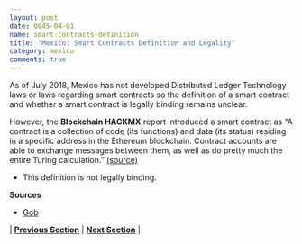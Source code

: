```yaml
---
layout: post
date: 0045-04-01
name: smart-contracts-definition
title: "Mexico: Smart Contracts Definition and Legality"
category: mexico
comments: true
---
```


As of July 2018, Mexico has not developed Distributed Ledger Technology laws or laws regarding smart contracts so the definition of a smart contract and whether a smart contract is legally binding remains unclear. 

However, the **Blockchain HACKMX** report introduced a smart contract as “A contract is a collection of code (its functions) and data (its status) residing in a specific address in the Ethereum blockchain. Contract accounts are able to exchange messages between them, as well as do pretty much the entire Turing calculation.” [(source)](https://www.gob.mx/cms/uploads/attachment/file/269552/Folleto_blockchain_HACKMX_oct2017_v6.pdf)
- This definition is not legally binding. 

 **Sources**
- [Gob](https://www.gob.mx/cms/uploads/attachment/file/269552/Folleto_blockchain_HACKMX_oct2017_v6.pdf)

| **[Previous Section]( https://neo-project.github.io/global-blockchain-compliance-hub//mexico/mexico-final-liability.html)** | **[Next Section]( https://neo-project.github.io/global-blockchain-compliance-hub//mexico/mexico-dispute-resolution.html)** |
